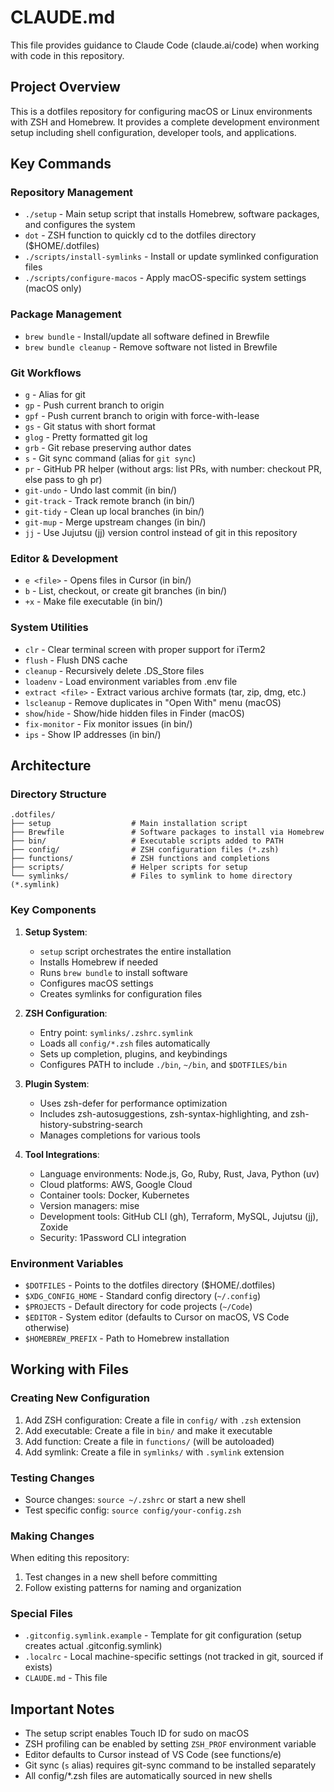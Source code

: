 # CLAUDE.md

This file provides guidance to Claude Code (claude.ai/code) when working with code in this repository.

## Project Overview

This is a dotfiles repository for configuring macOS or Linux environments with ZSH and Homebrew. It provides a complete development environment setup including shell configuration, developer tools, and applications.

## Key Commands

### Repository Management

- `./setup` - Main setup script that installs Homebrew, software packages, and configures the system
- `dot` - ZSH function to quickly cd to the dotfiles directory ($HOME/.dotfiles)
- `./scripts/install-symlinks` - Install or update symlinked configuration files
- `./scripts/configure-macos` - Apply macOS-specific system settings (macOS only)

### Package Management

- `brew bundle` - Install/update all software defined in Brewfile
- `brew bundle cleanup` - Remove software not listed in Brewfile

### Git Workflows

- `g` - Alias for git
- `gp` - Push current branch to origin
- `gpf` - Push current branch to origin with force-with-lease
- `gs` - Git status with short format
- `glog` - Pretty formatted git log
- `grb` - Git rebase preserving author dates
- `s` - Git sync command (alias for `git sync`)
- `pr` - GitHub PR helper (without args: list PRs, with number: checkout PR, else pass to gh pr)
- `git-undo` - Undo last commit (in bin/)
- `git-track` - Track remote branch (in bin/)
- `git-tidy` - Clean up local branches (in bin/)
- `git-mup` - Merge upstream changes (in bin/)
- `jj` - Use Jujutsu (jj) version control instead of git in this repository

### Editor & Development

- `e <file>` - Opens files in Cursor (in bin/)
- `b` - List, checkout, or create git branches (in bin/)
- `+x` - Make file executable (in bin/)

### System Utilities

- `clr` - Clear terminal screen with proper support for iTerm2
- `flush` - Flush DNS cache
- `cleanup` - Recursively delete .DS_Store files
- `loadenv` - Load environment variables from .env file
- `extract <file>` - Extract various archive formats (tar, zip, dmg, etc.)
- `lscleanup` - Remove duplicates in "Open With" menu (macOS)
- `show`/`hide` - Show/hide hidden files in Finder (macOS)
- `fix-monitor` - Fix monitor issues (in bin/)
- `ips` - Show IP addresses (in bin/)

## Architecture

### Directory Structure

```
.dotfiles/
├── setup                  # Main installation script
├── Brewfile               # Software packages to install via Homebrew
├── bin/                   # Executable scripts added to PATH
├── config/                # ZSH configuration files (*.zsh)
├── functions/             # ZSH functions and completions
├── scripts/               # Helper scripts for setup
└── symlinks/              # Files to symlink to home directory (*.symlink)
```

### Key Components

1. **Setup System**:

   - `setup` script orchestrates the entire installation
   - Installs Homebrew if needed
   - Runs `brew bundle` to install software
   - Configures macOS settings
   - Creates symlinks for configuration files

2. **ZSH Configuration**:

   - Entry point: `symlinks/.zshrc.symlink`
   - Loads all `config/*.zsh` files automatically
   - Sets up completion, plugins, and keybindings
   - Configures PATH to include `./bin`, `~/bin`, and `$DOTFILES/bin`

3. **Plugin System**:

   - Uses zsh-defer for performance optimization
   - Includes zsh-autosuggestions, zsh-syntax-highlighting, and zsh-history-substring-search
   - Manages completions for various tools

4. **Tool Integrations**:
   - Language environments: Node.js, Go, Ruby, Rust, Java, Python (uv)
   - Cloud platforms: AWS, Google Cloud
   - Container tools: Docker, Kubernetes
   - Version managers: mise
   - Development tools: GitHub CLI (gh), Terraform, MySQL, Jujutsu (jj), Zoxide
   - Security: 1Password CLI integration

### Environment Variables

- `$DOTFILES` - Points to the dotfiles directory ($HOME/.dotfiles)
- `$XDG_CONFIG_HOME` - Standard config directory (`~/.config`)
- `$PROJECTS` - Default directory for code projects (`~/Code`)
- `$EDITOR` - System editor (defaults to Cursor on macOS, VS Code otherwise)
- `$HOMEBREW_PREFIX` - Path to Homebrew installation

## Working with Files

### Creating New Configuration

1. Add ZSH configuration: Create a file in `config/` with `.zsh` extension
2. Add executable: Create a file in `bin/` and make it executable
3. Add function: Create a file in `functions/` (will be autoloaded)
4. Add symlink: Create a file in `symlinks/` with `.symlink` extension

### Testing Changes

- Source changes: `source ~/.zshrc` or start a new shell
- Test specific config: `source config/your-config.zsh`

### Making Changes

When editing this repository:

1. Test changes in a new shell before committing
2. Follow existing patterns for naming and organization

### Special Files

- `.gitconfig.symlink.example` - Template for git configuration (setup creates actual .gitconfig.symlink)
- `.localrc` - Local machine-specific settings (not tracked in git, sourced if exists)
- `CLAUDE.md` - This file

## Important Notes

- The setup script enables Touch ID for sudo on macOS
- ZSH profiling can be enabled by setting `ZSH_PROF` environment variable
- Editor defaults to Cursor instead of VS Code (see functions/e)
- Git sync (`s` alias) requires git-sync command to be installed separately
- All config/\*.zsh files are automatically sourced in new shells
